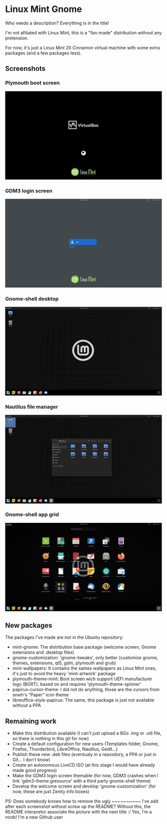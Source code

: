 # Linux Mint Gnome
Who needs a description? Everything is in the title!

I'm not afiliated with Linux Mint, this is a "fan-made" distribution without any pretension.

For now, it's just a Linux Mint 20 Cinnamon virtual machine with some extra packages (and a few packages less).

## Screenshots

### Plymouth boot screen
![Plymouth boot screen](1_boot.png)

### GDM3 login screen
![GDM3 login screen](2_gdm3.png)

### Gnome-shell desktop
![Gnome-shell desktop](3_desktop.png)

### Nautilus file manager
![Nautilus file manager](4_nautilus.png)

### Gnome-shell app grid
![Gnome-shell app grid](5_apps.png)

## New packages

The packages I've made are not in the Ubuntu repository:
- mint-gnome: The distribution base package (welcome screen, Gnome extensions and .desktop files)
- gnome-customization: 'gnome-tweaks', only better (customize gnome, themes, extensions, qt5, gdm, plymouth and grub)
- mint-wallpapers: It contains the sames wallpapers as Linux Mint ones, it's just to avoid the heavy 'mint-artwork' package
- plymouth-theme-mint: Boot screen wich support UEFI manufacturer logo (BGRT), based on and requires 'plymouth-theme-spinner'
- papirus-cursor-theme: I did not do anything, those are the cursors from snwh's "Paper" icon theme
- libreoffice-style-papirus: The same, this package is just not available without a PPA

## Remaining work

- Make this distribution available (I can't just upload a 8Go .img or .vdi file, so there is nothing in this git for now)
- Create a default configuration for new users (Templates folder, Gnome, Firefox, Thunderbird, LibreOffice, Nautilus, Gedit...)
- Publish these new .deb files (eventualy in a repository, a PPA or just in Git... I don't know)
- Create an autonomous LiveCD ISO (at this stage I would have already made good progress)
- Make the GDM3 login screen themable (for now, GDM3 crashes when I link 'gdm3-theme.gresource' with a third party gnome-shell theme)
- Develop the welcome screen and develop 'gnome-customization' (for now, these are just Zenity info boxes)

PS: Does somebody knows how to remove the ugly ~~~~~~~~~~ I've add after each screenshot without screw up the README?
Without this, the README interpretor associate the picture with the next title :/
Yes, I'm a noob! I'm a new Github user
